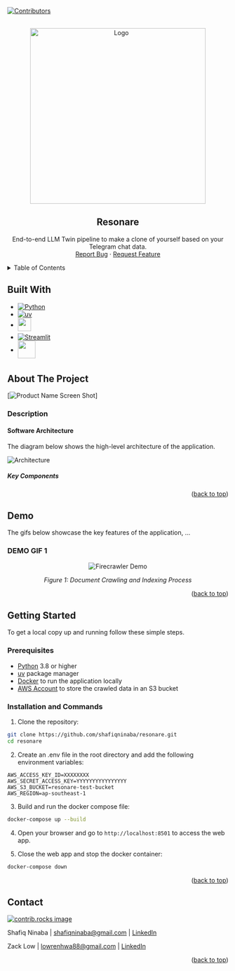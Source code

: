 <a id="readme-top"></a>
<!-- PROJECT SHIELDS -->
[![Contributors][contributors-shield]][contributors-url]

<!-- PROJECT LOGO -->
<br />
<div align="center">
  <a href="https://github.com/shafiqninaba/resonare">
    <img src="assets/images/logo.png" alt="Logo" height="400" width="400">
  </a>
<h2 align="center">Resonare</h2>

  <p align="center">
    End-to-end LLM Twin pipeline to make a clone of yourself based on your Telegram chat data.
    <br />
    <a href="https://github.com/shafiqninaba/resonare/issues/new?labels=bug&template=bug-report---.md">Report Bug</a>
    &middot;
    <a href="https://github.com/shafiqninaba/resonare/issues/new?labels=enhancement&template=feature-request---.md">Request Feature</a>
  </p>
</div>

<!-- TABLE OF CONTENTS -->
<details>
  <summary>Table of Contents</summary>
  <ol>
    <li>
    <a href="#built-with">Built With</a>
    </li>
    <li>
      <a href="#about-the-project">About The Project</a>
      <ul>
        <li><a href="#description">Description</a></li>
        <li><a href="#data-pipeline">Data Pipeline</a></li>
        <li><a href="#retrieval-and-question-answering-pipeline">Retrieval and Question Answering Pipeline</a></li>
      </ul>
    </li>
    <li>
      <a href="#getting-started">Getting Started</a>
      <ul>
        <li><a href="#prerequisites">Prerequisites</a></li>
        <li><a href="#installation-and-commands">Installation and Commands</a></li>
      </ul>
    </li>
    <li><a href="#usage">Usage</a></li>
    <li><a href="#demo">Demo</a></li>
    <li><a href="#contact">Contact</a></li>
  </ol>
</details>

## Built With

* [![Python][Python-img]][Python-url]
* [![uv][uv-img]][uv-url]
* <a href="https://github.com/unslothai/unsloth"><img src="https://raw.githubusercontent.com/unslothai/unsloth/main/images/made with unsloth.png" height="30" align="center" style="margin-bottom: 5px" /></a>
* [![Streamlit][streamlit-img]][streamlit-url]
* <a href="https://aws.amazon.com/"><img src="https://upload.wikimedia.org/wikipedia/commons/9/93/Amazon_Web_Services_Logo.svg" height="40" align="center" style="margin-bottom: 5px" /></a>

<!-- ABOUT THE PROJECT -->
## About The Project

[![Product Name Screen Shot][product-screenshot]]


### Description

#### Software Architecture

The diagram below shows the high-level architecture of the application.

![Architecture](assets/images/software-architecture.png)

##### Key Components

<p align="right">(<a href="#readme-top">back to top</a>)</p>

<!-- DEMO -->
## Demo

The gifs below showcase the key features of the application, ...

### DEMO GIF 1

<div align="center">
  <img src="assets/gifs/firecrawler.gif" alt="Firecrawler Demo"> <p><em>Figure 1: Document Crawling and Indexing Process</em></p>
</div>

<PLACEHOLDER>


<p align="right">(<a href="#readme-top">back to top</a>)</p>

<!-- GETTING STARTED -->
## Getting Started

To get a local copy up and running follow these simple steps.

### Prerequisites

- [Python](https://www.python.org/) 3.8 or higher
- [uv](https://docs.astral.sh/uv/) package manager
- [Docker](https://www.docker.com/) to run the application locally
- [AWS Account](https://aws.amazon.com/) to store the crawled data in an S3 bucket

### Installation and Commands

1. Clone the repository:
```bash
git clone https://github.com/shafiqninaba/resonare.git
cd resonare
```

2. Create an .env file in the root directory and add the following environment variables:
```
AWS_ACCESS_KEY_ID=XXXXXXXX
AWS_SECRET_ACCESS_KEY=YYYYYYYYYYYYYYYY
AWS_S3_BUCKET=resonare-test-bucket
AWS_REGION=ap-southeast-1
```

3. Build and run the docker compose file:
```bash
docker-compose up --build
```

4. Open your browser and go to `http://localhost:8501` to access the web app.


5. Close the web app and stop the docker container:
```bash
docker-compose down
```

<p align="right">(<a href="#readme-top">back to top</a>)</p>

<!-- CONTACT -->
## Contact

<a href="https://github.com/shafiqninaba/resonare/graphs/contributors">
  <img src="https://contrib.rocks/image?repo=shafiqninaba/ask-the-docs" alt="contrib.rocks image" />
</a>

Shafiq Ninaba | shafiqninaba@gmail.com | [LinkedIn](https://linkedin.com/in/shafiq-ninaba)

Zack Low | lowrenhwa88@gmail.com | [LinkedIn](https://www.linkedin.com/in/ren-hwa-low-855080224/)

<p align="right">(<a href="#readme-top">back to top</a>)</p>

<!-- MARKDOWN LINKS & IMAGES -->
<!-- https://www.markdownguide.org/basic-syntax/#reference-style-links -->
[contributors-shield]: https://img.shields.io/github/contributors/shafiqninaba/ask-the-docs.svg?style=for-the-badge
[contributors-url]: https://github.com/shafiqninaba/resonare/graphs/contributors
[forks-shield]: https://img.shields.io/github/forks/shafiqninaba/ask-the-docs.svg?style=for-the-badge
[forks-url]: https://github.com/shafiqninaba/resonare/network/members
[stars-shield]: https://img.shields.io/github/stars/shafiqninaba/ask-the-docs.svg?style=for-the-badge
[stars-url]: https://github.com/shafiqninaba/resonare/stargazers
[issues-shield]: https://img.shields.io/github/issues/shafiqninaba/ask-the-docs.svg?style=for-the-badge
[issues-url]: https://github.com/shafiqninaba/resonare/issues
[linkedin-shield]: https://img.shields.io/badge/-LinkedIn-black.svg?style=for-the-badge&logo=linkedin&colorB=555
[product-screenshot]: assets/images/homepage.jpg
[Python-img]: https://img.shields.io/badge/python-3670A0?style=for-the-badge&logo=python&logoColor=ffdd54
[Python-url]: https://www.python.org/
[uv-img]: https://img.shields.io/badge/uv-package%20manager-blueviolet
[uv-url]: https://docs.astral.sh/uv/
[streamlit-img]: https://img.shields.io/badge/-Streamlit-FF4B4B?style=flat&logo=streamlit&logoColor=white
[streamlit-url]: https://streamlit.io/

